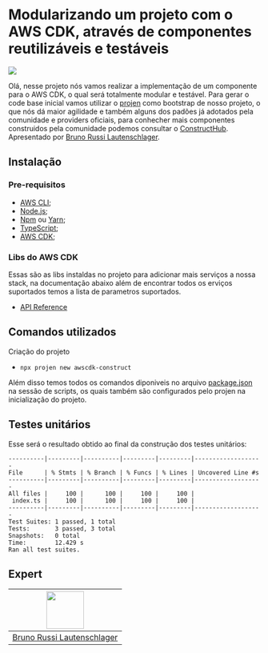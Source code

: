 # Modularizando um projeto com o AWS CDK, através de componentes reutilizáveis e testáveis

<img
    src="https://storage.googleapis.com/golden-wind/experts-club/capa-github.svg"
/>

Olá, nesse projeto nós vamos realizar a implementação de um componente para o AWS CDK, o qual será totalmente modular e testável. Para gerar o code base inicial vamos utilizar o [projen](https://github.com/projen/projen) como bootstrap de nosso projeto, o que nós dá maior agilidade e também alguns dos padões já adotados pela comunidade e providers oficiais, para conhecher mais componentes construidos pela comunidade podemos consultar o [ConstructHub](https://constructs.dev). Apresentado por [Bruno Russi Lautenschlager][1].

## Instalação

### Pre-requisitos

- [AWS CLI](https://aws.amazon.com/pt/cli/);
- [Node.js](https://nodejs.org/en/);
- [Npm](https://docs.npmjs.com/downloading-and-installing-node-js-and-npm) ou [Yarn](https://yarnpkg.com/getting-started/install);
- [TypeScript](https://www.typescriptlang.org/download);
- [AWS CDK](https://docs.aws.amazon.com/cdk/latest/guide/getting_started.html#getting_started_install);

### Libs do AWS CDK

Essas são as libs instaldas no projeto para adicionar mais serviços a nossa stack, na documentação abaixo além de encontrar todos os erviços suportados temos a lista de parametros suportados.

- [API Reference](https://docs.aws.amazon.com/cdk/api/v2/docs/aws-construct-library.html)

## Comandos utilizados

 Criação do projeto

- `npx projen new awscdk-construct`

Além disso temos todos os comandos diponiveis no arquivo [package.json](./package.json) na sessão de scripts, os quais também são configurados pelo projen na inicialização do projeto.

## Testes unitários

Esse será o resultado obtido ao final da construção dos testes unitários:

```text
----------|---------|----------|---------|---------|-------------------
File      | % Stmts | % Branch | % Funcs | % Lines | Uncovered Line #s 
----------|---------|----------|---------|---------|-------------------
All files |     100 |      100 |     100 |     100 |                   
 index.ts |     100 |      100 |     100 |     100 |                   
----------|---------|----------|---------|---------|-------------------
Test Suites: 1 passed, 1 total
Tests:       3 passed, 3 total
Snapshots:   0 total
Time:        12.429 s
Ran all test suites.
```

## Expert

| [<img src="https://github.com/brunoxd13.png" width="75px">][1] |
| :-: |
|[Bruno Russi Lautenschlager][1]|

[1]: https://linktr.ee/bruno_russi

